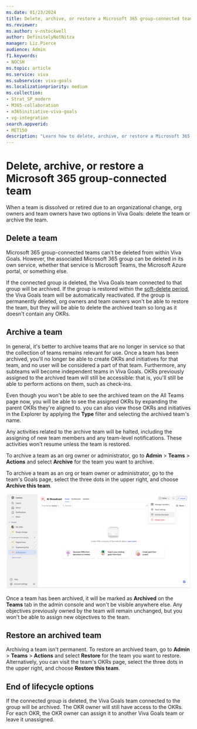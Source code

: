 ```yaml
---
ms.date: 01/23/2024
title: Delete, archive, or restore a Microsoft 365 group-connected team
ms.reviewer: 
ms.author: v-nstockwell
author: DefinitelyNotNitza
manager: Liz.Pierce
audience: Admin
f1.keywords:
- NOCSH
ms.topic: article
ms.service: viva
ms.subservice: viva-goals
ms.localizationpriority: medium
ms.collection:  
- Strat_SP_modern
- M365-collaboration
- m365initiative-viva-goals
- vg-integration  
search.appverid:
- MET150
description: "Learn how to delete, archive, or restore a Microsoft 365 group-connected team in Viva Goals."
---
```


# Delete, archive, or restore a Microsoft 365 group-connected team

When a team is dissolved or retired due to an organizational change, org owners and team owners have two options in Viva Goals: delete the team or archive the team.

## Delete a team

Microsoft 365 group-connected teams can't be deleted from within Viva Goals. However, the associated Microsoft 365 group can be deleted in its own service, whether that service is Microsoft Teams, the Microsoft Azure portal, or something else.

If the connected group is deleted, the Viva Goals team connected to that group will be archived. If the group is restored within the [soft-delete period](/microsoft-365/admin/create-groups/restore-deleted-group), the Viva Goals team will be automatically reactivated. If the group is permanently deleted, org owners and team owners won't be able to restore the team, but they will be able to delete the archived team so long as it doesn't contain any OKRs.

## Archive a team

In general, it's better to archive teams that are no longer in service so that the collection of teams remains relevant for use. Once a team has been archived, you'll no longer be able to create OKRs and initiatives for that team, and no user will be considered a part of that team. Furthermore, any subteams will become independent teams in Viva Goals. OKRs previously assigned to the archived team will still be accessible: that is, you'll still be able to perform actions on them, such as check-ins.

Even though you won't be able to see the archived team on the All Teams page <!--Editor's Note: I'd like clarification on "All Teams" vs "Teams" tab. Are they the same? If so, which is correct? Let's make sure we're using the correct terminology here. Claririfcation: "All Teams" is a page. "Teams" is a tab.-->now, you will be able to see the assigned OKRs by expanding the parent OKRs they're aligned to. you can also view those OKRs and initiatives in the Explorer by applying the **Type** filter and selecting the archived team's name.

Any activities related to the archive team will be halted, including the assigning of new team members and any team-level notifications. These activities won't resume unless the team is restored.

To archive a team as an org owner or administrator, go to **Admin** > **Teams** > **Actions** and select **Archive** for the team you want to archive.

To archive a team as an org or team owner or administrator, go to the team's Goals page, select the three dots in the upper right, and choose **Archive this team**.

![Screenshot that shows the Goals page, with the three dots menu expanded and the Archive this team option highlighted.](..\media\goals\viva-goals-teams\archive-this-team.png)

Once a team has been archived, it will be marked as **Archived** on the **Teams** tab in the admin console and won't be visible anywhere else. Any objectives previously owned by the team will remain unchanged, but you won't be able to assign new objectives to the team.

## Restore an archived team

Archiving a team isn't permanent. To restore an archived team, go to **Admin** > **Teams** > **Actions** and select **Restore** for the team you want to restore. Alternatively, you can visit the team's OKRs page, select the three dots in the upper right, and choose **Restore this team**. <!--Editor's Note: Again, see above: we have 'Team OKRs page,' 'team's OKR page,' and now 'team OKRs page'. I need to know what the differences between these are, if any. Clarification: There are no differences. There the same thing.-->

## End of lifecycle options

If the connected group is deleted, the Viva Goals team connected to the group will be archived. The OKR owner will still have access to the OKRs. For each OKR, the OKR owner can assign it to another Viva Goals team or leave it unassigned.
